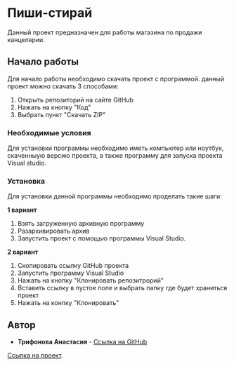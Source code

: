 # Пиши-стирай
Данный проект предназначен для работы магазина по продажи канцелярии.

## Начало работы

Для начало работы необходимо скачать проект с программой.
данный проект можно скачать 3 способами:

1. Открыть репозиторий на сайте GitHub
2. Нажать на кнопку "Код"
3. Выбрать пункт "Скачать ZIP"

### Необходимые условия

Для установки программы необходимо иметь компьютер или ноутбук, скаченныую версию проекта, а также программу для запуска проекта Visual studio.


### Установка

Для установки данной программы необходимо проделать такие шаги:

**1 вариант**

1. Взять загруженную архивную программу
2. Разархивировать архив
3. Запустить проект с помощью программы Visual Studio.

**2 вариант**

1. Скопировать ссылку GitHub проекта
2. Запустить программу Visual Studio
3. Нажать на кнопку "Клонировать репозитрорий"
4. Вставить ссылку в пустое поле и выбрать папку где будет храниться проект
5. Нажать на конпку "Клонировать"

## Автор

* **Трифонова Анастасия** - [Ссылка на GitHub](https://github.com/Nastakim951230)

[Ссылка на проект](https://github.com/Nastakim951230/YP_MDK).
